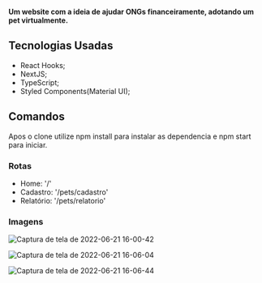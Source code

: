 **Um website com a ideia de ajudar ONGs financeiramente, adotando um pet virtualmente.**

## Tecnologias Usadas

* React Hooks;
* NextJS;
* TypeScript;
* Styled Components(Material UI);

## Comandos

Apos o clone utilize npm install para instalar as dependencia e npm start para iniciar.

### Rotas

* Home: '/'
* Cadastro: '/pets/cadastro'
* Relatório: '/pets/relatorio'

### Imagens

![Captura de tela de 2022-06-21 16-00-42](https://user-images.githubusercontent.com/83839441/174882607-41d6f89e-2227-4662-b0ce-8dd55904b104.png)

![Captura de tela de 2022-06-21 16-06-04](https://user-images.githubusercontent.com/83839441/174882912-8e1555a6-2894-4928-ad3a-6b86fae9877b.png)

![Captura de tela de 2022-06-21 16-06-44](https://user-images.githubusercontent.com/83839441/174883509-de688251-8f28-48e9-9c10-d236791e44bd.png)
